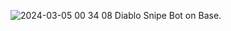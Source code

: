 ![2024-03-05 00 34 08](https://github.com/umarz317/Diablo/assets/61620968/8c7d1af2-ad30-4bcb-b241-75b24d60bc64)
Diablo Snipe Bot on Base.
